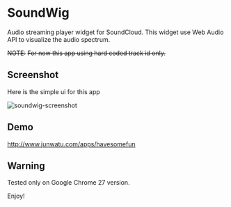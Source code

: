 SoundWig
=========

Audio streaming player widget for SoundCloud. This widget use Web Audio API to visualize
the audio spectrum.


~~NOTE:~~
~~For now this app using hard coded track id only.~~


Screenshot
---------
Here is the simple ui for this app

![soundwig-screenshot](https://raw.github.com/junwatu/soundwig/soundwig-simple/screenshot/soundwig-0.0.1.png)

Demo
-----
http://www.junwatu.com/apps/havesomefun


Warning
-------
Tested only on Google Chrome 27 version.


Enjoy!